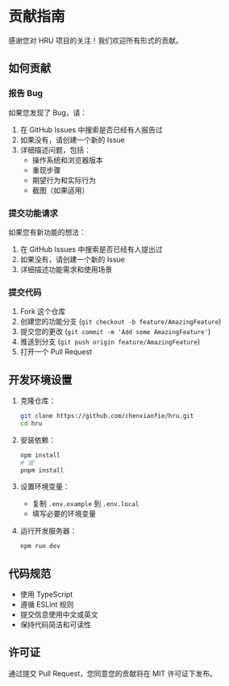 # 贡献指南

感谢您对 HRU 项目的关注！我们欢迎所有形式的贡献。

## 如何贡献

### 报告 Bug

如果您发现了 Bug，请：

1. 在 GitHub Issues 中搜索是否已经有人报告过
2. 如果没有，请创建一个新的 Issue
3. 详细描述问题，包括：
   - 操作系统和浏览器版本
   - 重现步骤
   - 期望行为和实际行为
   - 截图（如果适用）

### 提交功能请求

如果您有新功能的想法：

1. 在 GitHub Issues 中搜索是否已经有人提出过
2. 如果没有，请创建一个新的 Issue
3. 详细描述功能需求和使用场景

### 提交代码

1. Fork 这个仓库
2. 创建您的功能分支 (`git checkout -b feature/AmazingFeature`)
3. 提交您的更改 (`git commit -m 'Add some AmazingFeature'`)
4. 推送到分支 (`git push origin feature/AmazingFeature`)
5. 打开一个 Pull Request

## 开发环境设置

1. 克隆仓库：

   ```bash
   git clone https://github.com/chenxiaofie/hru.git
   cd hru
   ```

2. 安装依赖：

   ```bash
   npm install
   # 或
   pnpm install
   ```

3. 设置环境变量：

   - 复制 `.env.example` 到 `.env.local`
   - 填写必要的环境变量

4. 运行开发服务器：
   ```bash
   npm run dev
   ```

## 代码规范

- 使用 TypeScript
- 遵循 ESLint 规则
- 提交信息使用中文或英文
- 保持代码简洁和可读性

## 许可证

通过提交 Pull Request，您同意您的贡献将在 MIT 许可证下发布。
